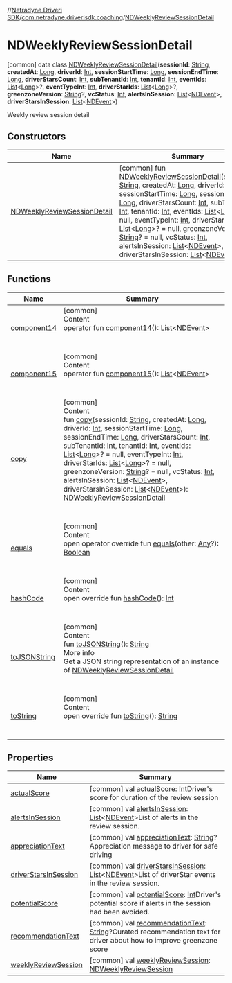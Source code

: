 //[Netradyne Driveri SDK](../../index.md)/[com.netradyne.driverisdk.coaching](../index.md)/[NDWeeklyReviewSessionDetail](index.md)



# NDWeeklyReviewSessionDetail  
 [common] data class [NDWeeklyReviewSessionDetail](index.md)(**sessionId**: [String](https://kotlinlang.org/api/latest/jvm/stdlib/kotlin/-string/index.html), **createdAt**: [Long](https://kotlinlang.org/api/latest/jvm/stdlib/kotlin/-long/index.html), **driverId**: [Int](https://kotlinlang.org/api/latest/jvm/stdlib/kotlin/-int/index.html), **sessionStartTime**: [Long](https://kotlinlang.org/api/latest/jvm/stdlib/kotlin/-long/index.html), **sessionEndTime**: [Long](https://kotlinlang.org/api/latest/jvm/stdlib/kotlin/-long/index.html), **driverStarsCount**: [Int](https://kotlinlang.org/api/latest/jvm/stdlib/kotlin/-int/index.html), **subTenantId**: [Int](https://kotlinlang.org/api/latest/jvm/stdlib/kotlin/-int/index.html), **tenantId**: [Int](https://kotlinlang.org/api/latest/jvm/stdlib/kotlin/-int/index.html), **eventIds**: [List](https://kotlinlang.org/api/latest/jvm/stdlib/kotlin.collections/-list/index.html)<[Long](https://kotlinlang.org/api/latest/jvm/stdlib/kotlin/-long/index.html)>?, **eventTypeInt**: [Int](https://kotlinlang.org/api/latest/jvm/stdlib/kotlin/-int/index.html), **driverStarIds**: [List](https://kotlinlang.org/api/latest/jvm/stdlib/kotlin.collections/-list/index.html)<[Long](https://kotlinlang.org/api/latest/jvm/stdlib/kotlin/-long/index.html)>?, **greenzoneVersion**: [String](https://kotlinlang.org/api/latest/jvm/stdlib/kotlin/-string/index.html)?, **vcStatus**: [Int](https://kotlinlang.org/api/latest/jvm/stdlib/kotlin/-int/index.html), **alertsInSession**: [List](https://kotlinlang.org/api/latest/jvm/stdlib/kotlin.collections/-list/index.html)<[NDEvent](../../com.netradyne.driverisdk.events/-n-d-event/index.md)>, **driverStarsInSession**: [List](https://kotlinlang.org/api/latest/jvm/stdlib/kotlin.collections/-list/index.html)<[NDEvent](../../com.netradyne.driverisdk.events/-n-d-event/index.md)>)

Weekly review session detail

   


## Constructors  
  
|  Name|  Summary| 
|---|---|
| <a name="com.netradyne.driverisdk.coaching/NDWeeklyReviewSessionDetail/NDWeeklyReviewSessionDetail/#kotlin.String#kotlin.Long#kotlin.Int#kotlin.Long#kotlin.Long#kotlin.Int#kotlin.Int#kotlin.Int#kotlin.collections.List[kotlin.Long]?#kotlin.Int#kotlin.collections.List[kotlin.Long]?#kotlin.String?#kotlin.Int#kotlin.collections.List[com.netradyne.driverisdk.events.NDEvent]#kotlin.collections.List[com.netradyne.driverisdk.events.NDEvent]/PointingToDeclaration/"></a>[NDWeeklyReviewSessionDetail](-n-d-weekly-review-session-detail.md)| <a name="com.netradyne.driverisdk.coaching/NDWeeklyReviewSessionDetail/NDWeeklyReviewSessionDetail/#kotlin.String#kotlin.Long#kotlin.Int#kotlin.Long#kotlin.Long#kotlin.Int#kotlin.Int#kotlin.Int#kotlin.collections.List[kotlin.Long]?#kotlin.Int#kotlin.collections.List[kotlin.Long]?#kotlin.String?#kotlin.Int#kotlin.collections.List[com.netradyne.driverisdk.events.NDEvent]#kotlin.collections.List[com.netradyne.driverisdk.events.NDEvent]/PointingToDeclaration/"></a> [common] fun [NDWeeklyReviewSessionDetail](-n-d-weekly-review-session-detail.md)(sessionId: [String](https://kotlinlang.org/api/latest/jvm/stdlib/kotlin/-string/index.html), createdAt: [Long](https://kotlinlang.org/api/latest/jvm/stdlib/kotlin/-long/index.html), driverId: [Int](https://kotlinlang.org/api/latest/jvm/stdlib/kotlin/-int/index.html), sessionStartTime: [Long](https://kotlinlang.org/api/latest/jvm/stdlib/kotlin/-long/index.html), sessionEndTime: [Long](https://kotlinlang.org/api/latest/jvm/stdlib/kotlin/-long/index.html), driverStarsCount: [Int](https://kotlinlang.org/api/latest/jvm/stdlib/kotlin/-int/index.html), subTenantId: [Int](https://kotlinlang.org/api/latest/jvm/stdlib/kotlin/-int/index.html), tenantId: [Int](https://kotlinlang.org/api/latest/jvm/stdlib/kotlin/-int/index.html), eventIds: [List](https://kotlinlang.org/api/latest/jvm/stdlib/kotlin.collections/-list/index.html)<[Long](https://kotlinlang.org/api/latest/jvm/stdlib/kotlin/-long/index.html)>? = null, eventTypeInt: [Int](https://kotlinlang.org/api/latest/jvm/stdlib/kotlin/-int/index.html), driverStarIds: [List](https://kotlinlang.org/api/latest/jvm/stdlib/kotlin.collections/-list/index.html)<[Long](https://kotlinlang.org/api/latest/jvm/stdlib/kotlin/-long/index.html)>? = null, greenzoneVersion: [String](https://kotlinlang.org/api/latest/jvm/stdlib/kotlin/-string/index.html)? = null, vcStatus: [Int](https://kotlinlang.org/api/latest/jvm/stdlib/kotlin/-int/index.html), alertsInSession: [List](https://kotlinlang.org/api/latest/jvm/stdlib/kotlin.collections/-list/index.html)<[NDEvent](../../com.netradyne.driverisdk.events/-n-d-event/index.md)>, driverStarsInSession: [List](https://kotlinlang.org/api/latest/jvm/stdlib/kotlin.collections/-list/index.html)<[NDEvent](../../com.netradyne.driverisdk.events/-n-d-event/index.md)>)   <br>


## Functions  
  
|  Name|  Summary| 
|---|---|
| <a name="com.netradyne.driverisdk.coaching/NDWeeklyReviewSessionDetail/component14/#/PointingToDeclaration/"></a>[component14](component14.md)| <a name="com.netradyne.driverisdk.coaching/NDWeeklyReviewSessionDetail/component14/#/PointingToDeclaration/"></a>[common]  <br>Content  <br>operator fun [component14](component14.md)(): [List](https://kotlinlang.org/api/latest/jvm/stdlib/kotlin.collections/-list/index.html)<[NDEvent](../../com.netradyne.driverisdk.events/-n-d-event/index.md)>  <br><br><br>
| <a name="com.netradyne.driverisdk.coaching/NDWeeklyReviewSessionDetail/component15/#/PointingToDeclaration/"></a>[component15](component15.md)| <a name="com.netradyne.driverisdk.coaching/NDWeeklyReviewSessionDetail/component15/#/PointingToDeclaration/"></a>[common]  <br>Content  <br>operator fun [component15](component15.md)(): [List](https://kotlinlang.org/api/latest/jvm/stdlib/kotlin.collections/-list/index.html)<[NDEvent](../../com.netradyne.driverisdk.events/-n-d-event/index.md)>  <br><br><br>
| <a name="com.netradyne.driverisdk.coaching/NDWeeklyReviewSessionDetail/copy/#kotlin.String#kotlin.Long#kotlin.Int#kotlin.Long#kotlin.Long#kotlin.Int#kotlin.Int#kotlin.Int#kotlin.collections.List[kotlin.Long]?#kotlin.Int#kotlin.collections.List[kotlin.Long]?#kotlin.String?#kotlin.Int#kotlin.collections.List[com.netradyne.driverisdk.events.NDEvent]#kotlin.collections.List[com.netradyne.driverisdk.events.NDEvent]/PointingToDeclaration/"></a>[copy](copy.md)| <a name="com.netradyne.driverisdk.coaching/NDWeeklyReviewSessionDetail/copy/#kotlin.String#kotlin.Long#kotlin.Int#kotlin.Long#kotlin.Long#kotlin.Int#kotlin.Int#kotlin.Int#kotlin.collections.List[kotlin.Long]?#kotlin.Int#kotlin.collections.List[kotlin.Long]?#kotlin.String?#kotlin.Int#kotlin.collections.List[com.netradyne.driverisdk.events.NDEvent]#kotlin.collections.List[com.netradyne.driverisdk.events.NDEvent]/PointingToDeclaration/"></a>[common]  <br>Content  <br>fun [copy](copy.md)(sessionId: [String](https://kotlinlang.org/api/latest/jvm/stdlib/kotlin/-string/index.html), createdAt: [Long](https://kotlinlang.org/api/latest/jvm/stdlib/kotlin/-long/index.html), driverId: [Int](https://kotlinlang.org/api/latest/jvm/stdlib/kotlin/-int/index.html), sessionStartTime: [Long](https://kotlinlang.org/api/latest/jvm/stdlib/kotlin/-long/index.html), sessionEndTime: [Long](https://kotlinlang.org/api/latest/jvm/stdlib/kotlin/-long/index.html), driverStarsCount: [Int](https://kotlinlang.org/api/latest/jvm/stdlib/kotlin/-int/index.html), subTenantId: [Int](https://kotlinlang.org/api/latest/jvm/stdlib/kotlin/-int/index.html), tenantId: [Int](https://kotlinlang.org/api/latest/jvm/stdlib/kotlin/-int/index.html), eventIds: [List](https://kotlinlang.org/api/latest/jvm/stdlib/kotlin.collections/-list/index.html)<[Long](https://kotlinlang.org/api/latest/jvm/stdlib/kotlin/-long/index.html)>? = null, eventTypeInt: [Int](https://kotlinlang.org/api/latest/jvm/stdlib/kotlin/-int/index.html), driverStarIds: [List](https://kotlinlang.org/api/latest/jvm/stdlib/kotlin.collections/-list/index.html)<[Long](https://kotlinlang.org/api/latest/jvm/stdlib/kotlin/-long/index.html)>? = null, greenzoneVersion: [String](https://kotlinlang.org/api/latest/jvm/stdlib/kotlin/-string/index.html)? = null, vcStatus: [Int](https://kotlinlang.org/api/latest/jvm/stdlib/kotlin/-int/index.html), alertsInSession: [List](https://kotlinlang.org/api/latest/jvm/stdlib/kotlin.collections/-list/index.html)<[NDEvent](../../com.netradyne.driverisdk.events/-n-d-event/index.md)>, driverStarsInSession: [List](https://kotlinlang.org/api/latest/jvm/stdlib/kotlin.collections/-list/index.html)<[NDEvent](../../com.netradyne.driverisdk.events/-n-d-event/index.md)>): [NDWeeklyReviewSessionDetail](index.md)  <br><br><br>
| <a name="kotlin/Any/equals/#kotlin.Any?/PointingToDeclaration/"></a>[equals](../../com.netradyne.driverisdk.video/-n-d-video-a-p-i/index.md#%5Bkotlin%2FAny%2Fequals%2F%23kotlin.Any%3F%2FPointingToDeclaration%2F%5D%2FFunctions%2F106651406)| <a name="kotlin/Any/equals/#kotlin.Any?/PointingToDeclaration/"></a>[common]  <br>Content  <br>open operator override fun [equals](../../com.netradyne.driverisdk.video/-n-d-video-a-p-i/index.md#%5Bkotlin%2FAny%2Fequals%2F%23kotlin.Any%3F%2FPointingToDeclaration%2F%5D%2FFunctions%2F106651406)(other: [Any](https://kotlinlang.org/api/latest/jvm/stdlib/kotlin/-any/index.html)?): [Boolean](https://kotlinlang.org/api/latest/jvm/stdlib/kotlin/-boolean/index.html)  <br><br><br>
| <a name="kotlin/Any/hashCode/#/PointingToDeclaration/"></a>[hashCode](../../com.netradyne.driverisdk.video/-n-d-video-a-p-i/index.md#%5Bkotlin%2FAny%2FhashCode%2F%23%2FPointingToDeclaration%2F%5D%2FFunctions%2F106651406)| <a name="kotlin/Any/hashCode/#/PointingToDeclaration/"></a>[common]  <br>Content  <br>open override fun [hashCode](../../com.netradyne.driverisdk.video/-n-d-video-a-p-i/index.md#%5Bkotlin%2FAny%2FhashCode%2F%23%2FPointingToDeclaration%2F%5D%2FFunctions%2F106651406)(): [Int](https://kotlinlang.org/api/latest/jvm/stdlib/kotlin/-int/index.html)  <br><br><br>
| <a name="com.netradyne.driverisdk.coaching/NDWeeklyReviewSessionDetail/toJSONString/#/PointingToDeclaration/"></a>[toJSONString](to-j-s-o-n-string.md)| <a name="com.netradyne.driverisdk.coaching/NDWeeklyReviewSessionDetail/toJSONString/#/PointingToDeclaration/"></a>[common]  <br>Content  <br>fun [toJSONString](to-j-s-o-n-string.md)(): [String](https://kotlinlang.org/api/latest/jvm/stdlib/kotlin/-string/index.html)  <br>More info  <br>Get a JSON string representation of an instance of [NDWeeklyReviewSessionDetail](index.md)  <br><br><br>
| <a name="kotlin/Any/toString/#/PointingToDeclaration/"></a>[toString](../../com.netradyne.driverisdk.video/-n-d-video-a-p-i/index.md#%5Bkotlin%2FAny%2FtoString%2F%23%2FPointingToDeclaration%2F%5D%2FFunctions%2F106651406)| <a name="kotlin/Any/toString/#/PointingToDeclaration/"></a>[common]  <br>Content  <br>open override fun [toString](../../com.netradyne.driverisdk.video/-n-d-video-a-p-i/index.md#%5Bkotlin%2FAny%2FtoString%2F%23%2FPointingToDeclaration%2F%5D%2FFunctions%2F106651406)(): [String](https://kotlinlang.org/api/latest/jvm/stdlib/kotlin/-string/index.html)  <br><br><br>


## Properties  
  
|  Name|  Summary| 
|---|---|
| <a name="com.netradyne.driverisdk.coaching/NDWeeklyReviewSessionDetail/actualScore/#/PointingToDeclaration/"></a>[actualScore](actual-score.md)| <a name="com.netradyne.driverisdk.coaching/NDWeeklyReviewSessionDetail/actualScore/#/PointingToDeclaration/"></a> [common] val [actualScore](actual-score.md): [Int](https://kotlinlang.org/api/latest/jvm/stdlib/kotlin/-int/index.html)Driver's score for duration of the review session   <br>
| <a name="com.netradyne.driverisdk.coaching/NDWeeklyReviewSessionDetail/alertsInSession/#/PointingToDeclaration/"></a>[alertsInSession](alerts-in-session.md)| <a name="com.netradyne.driverisdk.coaching/NDWeeklyReviewSessionDetail/alertsInSession/#/PointingToDeclaration/"></a> [common] val [alertsInSession](alerts-in-session.md): [List](https://kotlinlang.org/api/latest/jvm/stdlib/kotlin.collections/-list/index.html)<[NDEvent](../../com.netradyne.driverisdk.events/-n-d-event/index.md)>List of alerts in the review session.   <br>
| <a name="com.netradyne.driverisdk.coaching/NDWeeklyReviewSessionDetail/appreciationText/#/PointingToDeclaration/"></a>[appreciationText](appreciation-text.md)| <a name="com.netradyne.driverisdk.coaching/NDWeeklyReviewSessionDetail/appreciationText/#/PointingToDeclaration/"></a> [common] val [appreciationText](appreciation-text.md): [String](https://kotlinlang.org/api/latest/jvm/stdlib/kotlin/-string/index.html)?Appreciation message to driver for safe driving   <br>
| <a name="com.netradyne.driverisdk.coaching/NDWeeklyReviewSessionDetail/driverStarsInSession/#/PointingToDeclaration/"></a>[driverStarsInSession](driver-stars-in-session.md)| <a name="com.netradyne.driverisdk.coaching/NDWeeklyReviewSessionDetail/driverStarsInSession/#/PointingToDeclaration/"></a> [common] val [driverStarsInSession](driver-stars-in-session.md): [List](https://kotlinlang.org/api/latest/jvm/stdlib/kotlin.collections/-list/index.html)<[NDEvent](../../com.netradyne.driverisdk.events/-n-d-event/index.md)>List of driverStar events in the review session.   <br>
| <a name="com.netradyne.driverisdk.coaching/NDWeeklyReviewSessionDetail/potentialScore/#/PointingToDeclaration/"></a>[potentialScore](potential-score.md)| <a name="com.netradyne.driverisdk.coaching/NDWeeklyReviewSessionDetail/potentialScore/#/PointingToDeclaration/"></a> [common] val [potentialScore](potential-score.md): [Int](https://kotlinlang.org/api/latest/jvm/stdlib/kotlin/-int/index.html)Driver's potential score if alerts in the session had been avoided.   <br>
| <a name="com.netradyne.driverisdk.coaching/NDWeeklyReviewSessionDetail/recommendationText/#/PointingToDeclaration/"></a>[recommendationText](recommendation-text.md)| <a name="com.netradyne.driverisdk.coaching/NDWeeklyReviewSessionDetail/recommendationText/#/PointingToDeclaration/"></a> [common] val [recommendationText](recommendation-text.md): [String](https://kotlinlang.org/api/latest/jvm/stdlib/kotlin/-string/index.html)?Curated recommendation text for driver about how to improve greenzone score   <br>
| <a name="com.netradyne.driverisdk.coaching/NDWeeklyReviewSessionDetail/weeklyReviewSession/#/PointingToDeclaration/"></a>[weeklyReviewSession](weekly-review-session.md)| <a name="com.netradyne.driverisdk.coaching/NDWeeklyReviewSessionDetail/weeklyReviewSession/#/PointingToDeclaration/"></a> [common] val [weeklyReviewSession](weekly-review-session.md): [NDWeeklyReviewSession](../-n-d-weekly-review-session/index.md)   <br>


